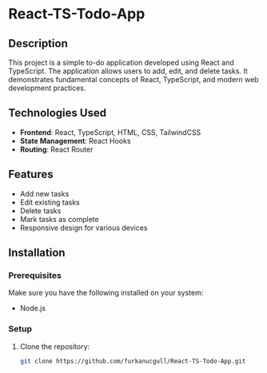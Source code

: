 # React-TS-Todo-App
 
## Description

This project is a simple to-do application developed using React and TypeScript. The application allows users to add, edit, and delete tasks. It demonstrates fundamental concepts of React, TypeScript, and modern web development practices.

## Technologies Used

- **Frontend**: React, TypeScript, HTML, CSS, TailwindCSS
- **State Management**: React Hooks
- **Routing**: React Router

## Features

- Add new tasks
- Edit existing tasks
- Delete tasks
- Mark tasks as complete
- Responsive design for various devices

## Installation

### Prerequisites

Make sure you have the following installed on your system:

- Node.js

### Setup

1. Clone the repository:
   ```bash
   git clone https://github.com/furkanucgull/React-TS-Todo-App.git
